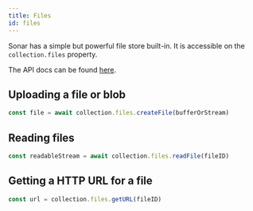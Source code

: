```yaml
---
title: Files
id: files
---
```


Sonar has a simple but powerful file store built-in. It is accessible on the `collection.files` property. 

The API docs can be found [here](https://sonar.arso.xyz/apidocs-client/classes/files).

## Uploading a file or blob

```javascript
const file = await collection.files.createFile(bufferOrStream)
```

## Reading files

```javascript
const readableStream = await collection.files.readFile(fileID)
```

## Getting a HTTP URL for a file

```javascript
const url = collection.files.getURL(fileID)
```

